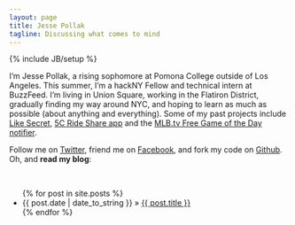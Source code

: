 ```yaml
---
layout: page
title: Jesse Pollak
tagline: Discussing what comes to mind
---
```

{% include JB/setup %}


I’m Jesse Pollak, a rising sophomore at Pomona College outside of Los Angeles. This summer, I’m a hackNY Fellow and technical intern at BuzzFeed. I’m living in Union Square, working in the Flatiron District, gradually finding my way around NYC, and hoping to learn as much as possible (about anything and everything). Some of my past projects include <a href='http://likesecret.com'>Like Secret</a>, <a href='http://5crideshare.com'>5C Ride Share app</a> and the <a href='http://freegamenotifier.herokuapp.com/'>MLB.tv Free Game of the Day notifier</a>.

Follow me on <a href='http://twitter.com/jessepollak'>Twitter</a>, friend me on <a href='http://facebook.com/jessepollak'>Facebook</a>, and fork my code on <a href='http://github.com/jpollak92'>Github</a>. Oh, and **read my blog**:

</br>

<ul class="posts">
  {% for post in site.posts %}
    <li><span>{{ post.date | date_to_string }}</span> &raquo; <a href="{{ BASE_PATH }}{{ post.url }}">{{ post.title }}</a></li>
  {% endfor %}
</ul>

